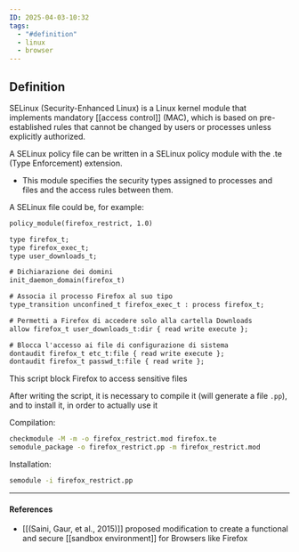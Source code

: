 ```yaml
---
ID: 2025-04-03-10:32
tags:
  - "#definition"
  - linux
  - browser
---
```

## Definition

SELinux (Security-Enhanced Linux) is a Linux kernel module that implements mandatory [[access control]] (MAC), which is based on pre-established rules that cannot be changed by users or processes unless explicitly authorized.

A SELinux policy file can be written in a SELinux policy module with the .te (Type Enforcement) extension.
- This module specifies the security types assigned to processes and files and the access rules between them.

A SELinux file could be, for example:

```txt
policy_module(firefox_restrict, 1.0)

type firefox_t;
type firefox_exec_t;
type user_downloads_t;

# Dichiarazione dei domini
init_daemon_domain(firefox_t)

# Associa il processo Firefox al suo tipo
type_transition unconfined_t firefox_exec_t : process firefox_t;

# Permetti a Firefox di accedere solo alla cartella Downloads
allow firefox_t user_downloads_t:dir { read write execute };

# Blocca l'accesso ai file di configurazione di sistema
dontaudit firefox_t etc_t:file { read write execute };
dontaudit firefox_t passwd_t:file { read write };
```

This script block Firefox to access sensitive files

After writing the script, it is necessary to compile it (will generate a file `.pp`), and to install it, in order to actually use it

Compilation:

```bash
checkmodule -M -m -o firefox_restrict.mod firefox.te
semodule_package -o firefox_restrict.pp -m firefox_restrict.mod
```

Installation:

```bash
semodule -i firefox_restrict.pp
```

---
#### References
- [[(Saini, Gaur, et al., 2015)]] proposed modification to create a functional and secure [[sandbox environment]] for Browsers like Firefox
